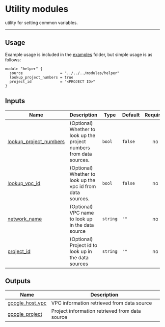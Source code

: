 <!-- BEGIN_TF_DOCS -->
# Utility modules

utility for setting common variables.

---

## Usage
Example usage is included in the [examples](./examples/org_policy_v2) folder, but simple usage is as follows:

```hcl
module "helper" {
  source                 = "../../../modules/helper"
  lookup_project_numbers = true
  project_id             = "<PROJECT ID>"
}
```

## Inputs

| Name | Description | Type | Default | Required |
|------|-------------|------|---------|:--------:|
| <a name="input_lookup_project_numbers"></a> [lookup\_project\_numbers](#input\_lookup\_project\_numbers) | (Optional) Whether to look up the project numbers from data sources. | `bool` | `false` | no |
| <a name="input_lookup_vpc_id"></a> [lookup\_vpc\_id](#input\_lookup\_vpc\_id) | (Optional) Whether to look up the vpc id from data sources. | `bool` | `false` | no |
| <a name="input_network_name"></a> [network\_name](#input\_network\_name) | (Optional) VPC name to look up in the data source | `string` | `""` | no |
| <a name="input_project_id"></a> [project\_id](#input\_project\_id) | (Optional) Project id to look up in the data sources | `string` | `""` | no |

## Outputs

| Name | Description |
|------|-------------|
| <a name="output_google_host_vpc"></a> [google\_host\_vpc](#output\_google\_host\_vpc) | VPC information retrieved from data source |
| <a name="output_google_project"></a> [google\_project](#output\_google\_project) | Project information retrieved from data source |
<!-- END_TF_DOCS -->